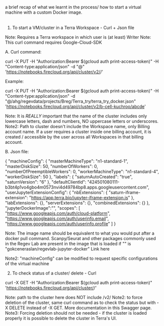  a brief recap of what we learnt in the process/ how to start a virtual machine with a custom Docker image. 

######

1. To start a VM/cluster in a Terra Workspace - Curl + Json file 

Note: Requires a Terra workspace in which user is (at least) Writer
Note: This curl command requires Google-Cloud-SDK

A. Curl command: 

curl -X PUT -H "Authorization:Bearer $(gcloud auth print-access-token)" -H "Content-type:application/json" -d "@<path-to-json-file>" 'https://notebooks.firecloud.org/api/cluster/v2/<billing-account>/<random-name-including-ONLY-lowercase-letters-dash-and-numbers>' 

Example:

curl -X PUT -H "Authorization:Bearer $(gcloud auth print-access-token)" -H "Content-type:application/json" -d "@/ahg/regevdata/projects/Breg/Terra_try/terra_try_docker.json" 'https://notebooks.firecloud.org/api/cluster/v2/b-cell-kuchroo/abcde' 

Note: It is *REALLY* important that the name of the cluster includes only lowercase letters, dash and numbers, NO uppercase letters or underscores. 
Note2: Path to cluster doesn't include the Workspace name, only Billing account name. If a user requires a cluster inside one billing account, it is created / accessible by the user across all Workspaces in that billing account.

B. Json file: 

{
  "machineConfig": {
    "masterMachineType": "n1-standard-1",
    "masterDiskSize": 50,
    "numberOfWorkers": 0,
    "numberOfPreemptibleWorkers": 0,
    "workerMachineType": "n1-standard-4",
    "workerDiskSize": 50
  },
  "labels": {
    "saturnAutoCreated": "true",
    "saturnVersion": "6"
  },
  "defaultClientId": "424501080111-b3bt4p1vo4gbo4m0573nvi4d49784bp8.apps.googleusercontent.com",
  "userJupyterExtensionConfig": {
    "nbExtensions": {
      "saturn-iframe-extension": "https://app.terra.bio/jupyter-iframe-extension.js"
    },
    "labExtensions": {},
    "serverExtensions": {},
    "combinedExtensions": {}
  },
  "jupyterDockerImage":"<image-name>",
  "scopes": [
    "https://www.googleapis.com/auth/cloud-platform",
    "https://www.googleapis.com/auth/userinfo.email",
    "https://www.googleapis.com/auth/userinfo.profile"
  ]
}

Note: The image name should be equivalent to what you would put after a docker pull command. 
Scanpy/Seurat and other packages commonly used in the Regev Lab are present in the image that is loaded if "<image-name>" is "gokceneraslan/regevlab-jupyter-docker" Link here

Note2: "machineConfig" can be modified to request specific configurations of the virtual machine 

2. To check status of a cluster/ delete - Curl 

curl -X GET -H "Authorization:Bearer $(gcloud auth print-access-token)" 'https://notebooks.firecloud.org/api/cluster/<billing-account>/<name-used-when-starting>' 

Note: path to the cluster here does NOT include /v2/
Note2: to force deletion of the cluster, same curl command as to check the status but with -X DELETE instead of -X GET. More documentation in this Swagger page. 
Note3: Forcing deletion should not be needed - if the cluster is loaded properly it is possible to delete the cluster in Terra's UI.

######
